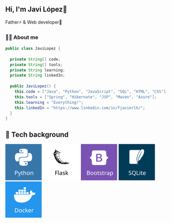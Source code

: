 
## Hi, I'm Javi López👋
Father⚡ & Web developer🚀

### 👦🏻 About me 
```java
public class JaviLopez {

  private String[] code;
  private String[] tools;
  private String learning;
  private String linkedIn;
  
  public JaviLopez() {
    this.code = ["Java", "Python", "JavaScript", "SQL", "HTML", "CSS"];
    this.tools = ["Spring", "Hibernate", "JSP", "Maven", "Azure"];
    this.learning = "Everything!";
    this.linkedIn = "https://www.linkedin.com/in/fjavierlh/";
  }
}
```

## 🎒 Tech background
![Python](img/python.svg)
![Flask](img/flask.svg)
![Bootstrap](img/bootstrap.svg)
![SQLite](img/sqlite.svg)
![Docker](img/docker.svg)
